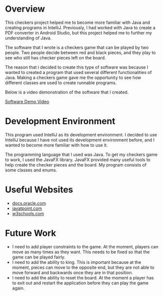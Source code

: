 # Overview

This checkers project helped me to become more familiar with Java and creating programs in IntelliJ. Previously, I had worked with Java to create a PDF converter
in Android Studio, but this project helped me to further my understanding of Java.

The software that I wrote is a checkers game that can be played by two people. Two people decide between red and black pieces, and they play to see who still has checker
pieces left on the board.

The reason that i decided to create this type of software was because I wanted to created a program that used several different functionalities of Java. Making a checkers
game gave me the opportunity to see how different classes are used to create runnable programs.

Below is a video demonstration of the software that I created.

[Software Demo Video](https://youtu.be/_CUud4fV-IM)

# Development Environment

This program used IntelliJ as its development environment. I decided to use IntelliJ because I have not used its development environment before, and I wanted to become more 
familiar with how to use it.

The programming language that I used was Java. To get my checkers game to work, I used the JavaFX library. JavaFX provided many useful tools to help create the checker pieces
and the board. My program consists of some classes and enums.

# Useful Websites

* [docs.oracle.com](https://docs.oracle.com/javase/8/javafx/api/index.html)
* [javatpoint.com](https://www.javatpoint.com/javafx-tutorial)
* [w3schools.com](https://www.w3schools.com/java/default.asp)

# Future Work

* I need to add player constraints to the game. At the moment, players can move as many times as they want. This needs to be fixed so that the game can be played fairly.
* I need to add the ability to king. This is important because at the moment, pieces can move to the opposite end, but they are not able to move forward and backwards once they
are in that position.
* I need to add the ability to reset the board. At the moment a player has to exit out and restart the application before they can play the game again.
